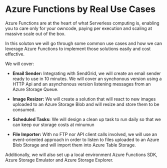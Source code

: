 # Azure Functions by Real Use Cases

Azure Functions are at the heart of what Serverless computing is, enabling you to care only for your owncode, paying per execution and scaling at massive scale out of the box.

In this soluton we will go through some common use cases and how we can leverage Azure Functions to implement those solutions easily and cost effective.

We will cover:

* **Email Sender:** Integrating with SendGrid, we will create an email sender ready to use in 10 minutes. We will cover an synchonous version using a HTTP Api and an asynchonous version listening messages from an Azure Storage Queue.

* **Image Resizer:** We will create a solution that will react to new images uploaded to an Azure Storage Blob and will resize and store them to be consumed.

* **Scheduled Tasks:** We will design a clean up task to run daily so that we can keep our storage costs at minumun

* **File Importer:** With no FTP nor API client calls involved, we will use an event-oriented approach in order to listen to files uploaded to an Azure Blob Storage and will import them into Azure Table Storage.

Additionally, we will also set up a local environment Azure Functions SDK, Azure Storage Emulator and Azure Storage Explorer.